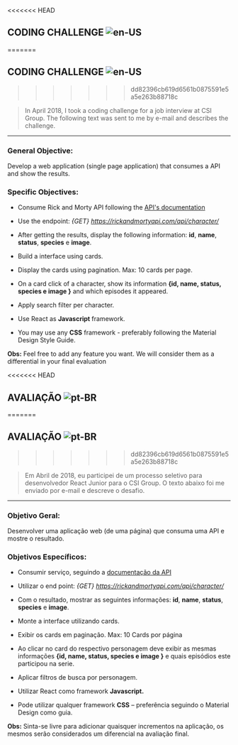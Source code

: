 <<<<<<< HEAD
## CODING CHALLENGE ![en-US](https://github.com/lbcosta/rick-morty-react-app/raw/master/united-states-flag.png)
=======
## CODING CHALLENGE ![en-US](https://github.com/lbcosta/rick-morty-react-app/raw/master/united-states.png)
>>>>>>> dd82396cb619d6561b0875591e5a5e263b88718c

> In April 2018, I took a coding challenge for a job interview at CSI Group. The following text was sent to me by e-mail and describes the challenge.

---

### General Objective:

Develop a web application (single page application) that consumes a API and show the results.

### Specific Objectives:

- Consume Rick and Morty API following the [API's documentation](https://rickandmortyapi.com/documentation/)

- Use the endpoint: _{GET} https://rickandmortyapi.com/api/character/_

- After getting the results, display the following information: **id**, **name**, **status**, **species** e **image**.

- Build a interface using cards.

- Display the cards using pagination. Max: 10 cards per page.

- On a card click of a character, show its information **{id, name, status, species e image }** and which episodes it appeared.

- Apply search filter per character.

- Use React as **Javascript** framework.

- You may use any **CSS** framework - preferably following the Material Design Style Guide.

**Obs:** Feel free to add any feature you want. We will consider them as a differential in your final evaluation

<<<<<<< HEAD
## AVALIAÇÃO ![pt-BR](https://github.com/lbcosta/rick-morty-react-app/raw/master/brazil-flag.png)
=======
## AVALIAÇÃO ![pt-BR](https://github.com/lbcosta/rick-morty-react-app/raw/master/brazil.png)
>>>>>>> dd82396cb619d6561b0875591e5a5e263b88718c

> Em Abril de 2018, eu participei de um processo seletivo para desenvolvedor React Junior para o CSI Group. O texto abaixo foi me enviado por e-mail e descreve o desafio.

---

### Objetivo Geral:

Desenvolver uma aplicação web (de uma página) que consuma uma API e
mostre o resultado.

### Objetivos Específicos:

- Consumir serviço, seguindo a [documentação da API](https://rickandmortyapi.com/documentation/)

- Utilizar o end point: _{GET} https://rickandmortyapi.com/api/character/_

- Com o resultado, mostrar as seguintes informações: **id**, **name**, **status**, **species** e **image**.

- Monte a interface utilizando cards.

- Exibir os cards em paginação. Max: 10 Cards por página

- Ao clicar no card do respectivo personagem deve exibir as mesmas informações **{id, name, status, species e image }** e quais episódios este participou na serie.

- Aplicar filtros de busca por personagem.

- Utilizar React como framework **Javascript.**

- Pode utilizar qualquer framework **CSS** – preferência seguindo o Material
  Design como guia.

**Obs:** Sinta-se livre para adicionar quaisquer incrementos na aplicação, os mesmos
serão considerados um diferencial na avaliação final.
